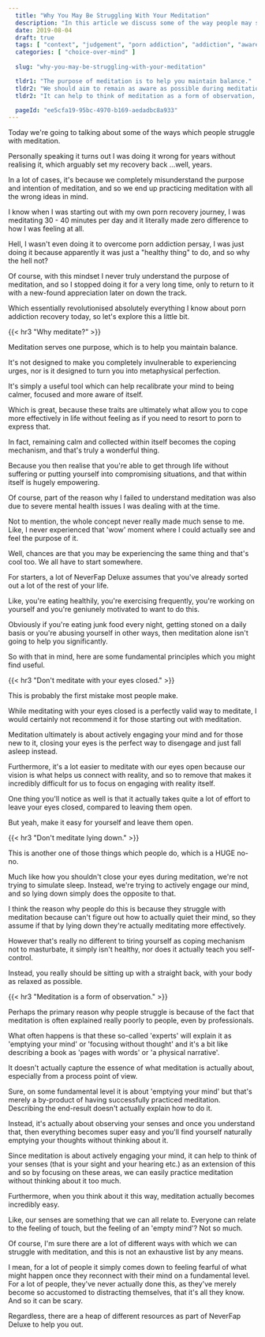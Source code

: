 ```yaml
---
  title: "Why You May Be Struggling With Your Meditation"
  description: "In this article we discuss some of the way people may struggle with practicing meditation in general."
  date: 2019-08-04
  draft: true
  tags: [ "context", "judgement", "porn addiction", "addiction", "awareness", "awareness exercises", "perspective", "nofap", "neverfap", "neverfap deluxe" ]
  categories: [ "choice-over-mind" ]
  
  slug: "why-you-may-be-struggling-with-your-meditation"

  tldr1: "The purpose of meditation is to help you maintain balance."
  tldr2: "We should aim to remain as aware as possible during meditation."
  tldr2: "It can help to think of meditation as a form of observation, no different to seeing or smelling."

  pageId: "ee5cfa19-95bc-4970-b169-aedadbc8a933"
---
```


<!-- 99% Done - I just need to edit this once. -->


Today we're going to talking about some of the ways which people struggle with meditation.

Personally speaking it turns out I was doing it wrong for years without realising it, which arguably set my recovery back ...well, years.

In a lot of cases, it's because we completely misunderstand the purpose and intention of meditation, and so we end up practicing meditation with all the wrong ideas in mind.

I know when I was starting out with my own porn recovery journey, I was meditating 30 - 40 minutes per day and it literally made zero difference to how I was feeling at all.

Hell, I wasn't even doing it to overcome porn addiction persay, I was just doing it because apparently it was just a "healthy thing" to do, and so why the hell not?

Of course, with this mindset I never truly understand the purpose of meditation, and so I stopped doing it for a very long time, only to return to it with a new-found appreciation later on down the track.

Which essentially revolutionised absolutely everything I know about porn addiction recovery today, so let's explore this a little bit. 


{{< hr3 "Why meditate?" >}}


Meditation serves one purpose, which is to help you maintain balance.

It's not designed to make you completely invulnerable to experiencing urges, nor is it designed to turn you into metaphysical perfection.

It's simply a useful tool which can help recalibrate your mind to being calmer, focused and more aware of itself. 

Which is great, because these traits are ultimately what allow you to cope more effectively in life without feeling as if you need to resort to porn to express that.

In fact, remaining calm and collected within itself becomes the coping mechanism, and that's truly a wonderful thing.

Because you then realise that you're able to get through life without suffering or putting yourself into compromising situations, and that within itself is hugely empowering.

Of course, part of the reason why I failed to understand meditation was also due to severe mental health issues I was dealing with at the time.

Not to mention, the whole concept never really made much sense to me. Like, I never experienced that 'wow' moment where I could actually see and feel the purpose of it.

Well, chances are that you may be experiencing the same thing and that's cool too. We all have to start somewhere. 

For starters, a lot of NeverFap Deluxe assumes that you've already sorted out a lot of the rest of your life.

Like, you're eating healthily, you're exercising frequently, you're working on yourself and you're geniunely motivated to want to do this.

Obviously if you're eating junk food every night, getting stoned on a daily basis or you're abusing yourself in other ways, then meditation alone isn't going to help you significantly.

So with that in mind, here are some fundamental principles which you might find useful.


{{< hr3 "Don't meditate with your eyes closed." >}}


This is probably the first mistake most people make.

While meditating with your eyes closed is a perfectly valid way to meditate, I would certainly not recommend it for those starting out with meditation.

Meditation ultimately is about actively engaging your mind and for those new to it, closing your eyes is the perfect way to disengage and just fall asleep instead.

Furthermore, it's a lot easier to meditate with our eyes open because our vision is what helps us connect with reality, and so to remove that makes it incredibly difficult for us to focus on engaging with reality itself.

One thing you'll notice as well is that it actually takes quite a lot of effort to leave your eyes closed, compared to leaving them open.

But yeah, make it easy for yourself and leave them open.


{{< hr3 "Don't meditate lying down." >}}


This is another one of those things which people do, which is a HUGE no-no.

Much like how you shouldn't close your eyes during meditation, we're not trying to simulate sleep. Instead, we're trying to actively engage our mind, and so lying down simply does the opposite to that.

I think the reason why people do this is because they struggle with meditation because can't figure out how to actually quiet their mind, so they assume if that by lying down they're actually meditating more effectively.

However that's really no different to tiring yourself as coping mechanism not to masturbate, it simply isn't healthy, nor does it actually teach you self-control.

Instead, you really should be sitting up with a straight back, with your body as relaxed as possible.


{{< hr3 "Meditation is a form of observation." >}}


Perhaps the primary reason why people struggle is because of the fact that meditation is often explained really poorly to people, even by professionals.

What often happens is that these so-called 'experts' will explain it as 'emptying your mind' or 'focusing without thought' and it's a bit like describing a book as 'pages with words' or 'a physical narrative'.

It doesn't actually capture the essence of what meditation is actually about, especially from a process point of view. 

Sure, on some fundamental level it is about 'emptying your mind' but that's merely a by-product of having successfully practiced meditation. Describing the end-result doesn't actually explain how to do it.

Instead, it's actually about observing your senses and once you understand that, then everything becomes super easy and you'll find yourself naturally emptying your thoughts without thinking about it.

Since meditation is about actively engaging your mind, it can help to think of your senses (that is your sight and your hearing etc.) as an extension of this and so by focusing on these areas, we can easily practice meditation without thinking about it too much. 

Furthermore, when you think about it this way, meditation actually becomes incredibly easy.

Like, our senses are something that we can all relate to. Everyone can relate to the feeling of touch, but the feeling of an 'empty mind'? Not so much.

Of course, I'm sure there are a lot of different ways with which we can struggle with meditation, and this is not an exhaustive list by any means. 

I mean, for a lot of people it simply comes down to feeling fearful of what might happen once they reconnect with their mind on a fundamental level. For a lot of people, they've never actually done this, as they've merely become so accustomed to distracting themselves, that it's all they know. And so it can be scary.

Regardless, there are a heap of different resources as part of NeverFap Deluxe to help you out.
